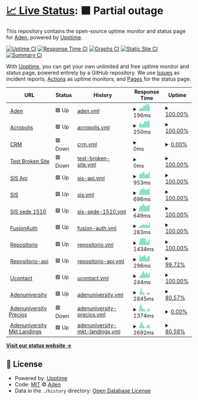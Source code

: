 # [📈 Live Status](https://demo.upptime.js.org): <!--live status--> **🟧 Partial outage**

This repository contains the open-source uptime monitor and status page for [Aden](https://demo.upptime.js.org), powered by [Upptime](https://github.com/upptime/upptime).

[![Uptime CI](https://github.com/FAD-Desarollo/upptime/workflows/Uptime%20CI/badge.svg)](https://github.com/FAD-Desarollo/upptime/actions?query=workflow%3A%22Uptime+CI%22)
[![Response Time CI](https://github.com/FAD-Desarollo/upptime/workflows/Response%20Time%20CI/badge.svg)](https://github.com/FAD-Desarollo/upptime/actions?query=workflow%3A%22Response+Time+CI%22)
[![Graphs CI](https://github.com/FAD-Desarollo/upptime/workflows/Graphs%20CI/badge.svg)](https://github.com/FAD-Desarollo/upptime/actions?query=workflow%3A%22Graphs+CI%22)
[![Static Site CI](https://github.com/FAD-Desarollo/upptime/workflows/Static%20Site%20CI/badge.svg)](https://github.com/FAD-Desarollo/upptime/actions?query=workflow%3A%22Static+Site+CI%22)
[![Summary CI](https://github.com/FAD-Desarollo/upptime/workflows/Summary%20CI/badge.svg)](https://github.com/FAD-Desarollo/upptime/actions?query=workflow%3A%22Summary+CI%22)

With [Upptime](https://upptime.js.org), you can get your own unlimited and free uptime monitor and status page, powered entirely by a GitHub repository. We use [Issues](https://github.com/FAD-Desarollo/upptime/issues) as incident reports, [Actions](https://github.com/FAD-Desarollo/upptime/actions) as uptime monitors, and [Pages](https://demo.upptime.js.org) for the status page.

<!--start: status pages-->
<!-- This summary is generated by Upptime (https://github.com/upptime/upptime) -->
<!-- Do not edit this manually, your changes will be overwritten -->
<!-- prettier-ignore -->
| URL | Status | History | Response Time | Uptime |
| --- | ------ | ------- | ------------- | ------ |
| <img alt="" src="https://icons.duckduckgo.com/ip3/www.aden.org.ico" height="13"> [Aden](https://www.aden.org) | 🟩 Up | [aden.yml](https://github.com/FAD-Desarollo/upptime/commits/HEAD/history/aden.yml) | <details><summary><img alt="Response time graph" src="./graphs/aden/response-time-week.png" height="20"> 196ms</summary><br><a href="https://upptime.aden.org/history/aden"><img alt="Response time 499" src="https://img.shields.io/endpoint?url=https%3A%2F%2Fraw.githubusercontent.com%2FFAD-Desarollo%2Fupptime%2FHEAD%2Fapi%2Faden%2Fresponse-time.json"></a><br><a href="https://upptime.aden.org/history/aden"><img alt="24-hour response time 183" src="https://img.shields.io/endpoint?url=https%3A%2F%2Fraw.githubusercontent.com%2FFAD-Desarollo%2Fupptime%2FHEAD%2Fapi%2Faden%2Fresponse-time-day.json"></a><br><a href="https://upptime.aden.org/history/aden"><img alt="7-day response time 196" src="https://img.shields.io/endpoint?url=https%3A%2F%2Fraw.githubusercontent.com%2FFAD-Desarollo%2Fupptime%2FHEAD%2Fapi%2Faden%2Fresponse-time-week.json"></a><br><a href="https://upptime.aden.org/history/aden"><img alt="30-day response time 403" src="https://img.shields.io/endpoint?url=https%3A%2F%2Fraw.githubusercontent.com%2FFAD-Desarollo%2Fupptime%2FHEAD%2Fapi%2Faden%2Fresponse-time-month.json"></a><br><a href="https://upptime.aden.org/history/aden"><img alt="1-year response time 463" src="https://img.shields.io/endpoint?url=https%3A%2F%2Fraw.githubusercontent.com%2FFAD-Desarollo%2Fupptime%2FHEAD%2Fapi%2Faden%2Fresponse-time-year.json"></a></details> | <details><summary><a href="https://upptime.aden.org/history/aden">100.00%</a></summary><a href="https://upptime.aden.org/history/aden"><img alt="All-time uptime 99.46%" src="https://img.shields.io/endpoint?url=https%3A%2F%2Fraw.githubusercontent.com%2FFAD-Desarollo%2Fupptime%2FHEAD%2Fapi%2Faden%2Fuptime.json"></a><br><a href="https://upptime.aden.org/history/aden"><img alt="24-hour uptime 100.00%" src="https://img.shields.io/endpoint?url=https%3A%2F%2Fraw.githubusercontent.com%2FFAD-Desarollo%2Fupptime%2FHEAD%2Fapi%2Faden%2Fuptime-day.json"></a><br><a href="https://upptime.aden.org/history/aden"><img alt="7-day uptime 100.00%" src="https://img.shields.io/endpoint?url=https%3A%2F%2Fraw.githubusercontent.com%2FFAD-Desarollo%2Fupptime%2FHEAD%2Fapi%2Faden%2Fuptime-week.json"></a><br><a href="https://upptime.aden.org/history/aden"><img alt="30-day uptime 100.00%" src="https://img.shields.io/endpoint?url=https%3A%2F%2Fraw.githubusercontent.com%2FFAD-Desarollo%2Fupptime%2FHEAD%2Fapi%2Faden%2Fuptime-month.json"></a><br><a href="https://upptime.aden.org/history/aden"><img alt="1-year uptime 98.45%" src="https://img.shields.io/endpoint?url=https%3A%2F%2Fraw.githubusercontent.com%2FFAD-Desarollo%2Fupptime%2FHEAD%2Fapi%2Faden%2Fuptime-year.json"></a></details>
| <img alt="" src="https://icons.duckduckgo.com/ip3/app.aden.org.ico" height="13"> [Acropolis](https://app.aden.org/) | 🟩 Up | [acropolis.yml](https://github.com/FAD-Desarollo/upptime/commits/HEAD/history/acropolis.yml) | <details><summary><img alt="Response time graph" src="./graphs/acropolis/response-time-week.png" height="20"> 250ms</summary><br><a href="https://upptime.aden.org/history/acropolis"><img alt="Response time 248" src="https://img.shields.io/endpoint?url=https%3A%2F%2Fraw.githubusercontent.com%2FFAD-Desarollo%2Fupptime%2FHEAD%2Fapi%2Facropolis%2Fresponse-time.json"></a><br><a href="https://upptime.aden.org/history/acropolis"><img alt="24-hour response time 233" src="https://img.shields.io/endpoint?url=https%3A%2F%2Fraw.githubusercontent.com%2FFAD-Desarollo%2Fupptime%2FHEAD%2Fapi%2Facropolis%2Fresponse-time-day.json"></a><br><a href="https://upptime.aden.org/history/acropolis"><img alt="7-day response time 250" src="https://img.shields.io/endpoint?url=https%3A%2F%2Fraw.githubusercontent.com%2FFAD-Desarollo%2Fupptime%2FHEAD%2Fapi%2Facropolis%2Fresponse-time-week.json"></a><br><a href="https://upptime.aden.org/history/acropolis"><img alt="30-day response time 246" src="https://img.shields.io/endpoint?url=https%3A%2F%2Fraw.githubusercontent.com%2FFAD-Desarollo%2Fupptime%2FHEAD%2Fapi%2Facropolis%2Fresponse-time-month.json"></a><br><a href="https://upptime.aden.org/history/acropolis"><img alt="1-year response time 258" src="https://img.shields.io/endpoint?url=https%3A%2F%2Fraw.githubusercontent.com%2FFAD-Desarollo%2Fupptime%2FHEAD%2Fapi%2Facropolis%2Fresponse-time-year.json"></a></details> | <details><summary><a href="https://upptime.aden.org/history/acropolis">100.00%</a></summary><a href="https://upptime.aden.org/history/acropolis"><img alt="All-time uptime 99.99%" src="https://img.shields.io/endpoint?url=https%3A%2F%2Fraw.githubusercontent.com%2FFAD-Desarollo%2Fupptime%2FHEAD%2Fapi%2Facropolis%2Fuptime.json"></a><br><a href="https://upptime.aden.org/history/acropolis"><img alt="24-hour uptime 100.00%" src="https://img.shields.io/endpoint?url=https%3A%2F%2Fraw.githubusercontent.com%2FFAD-Desarollo%2Fupptime%2FHEAD%2Fapi%2Facropolis%2Fuptime-day.json"></a><br><a href="https://upptime.aden.org/history/acropolis"><img alt="7-day uptime 100.00%" src="https://img.shields.io/endpoint?url=https%3A%2F%2Fraw.githubusercontent.com%2FFAD-Desarollo%2Fupptime%2FHEAD%2Fapi%2Facropolis%2Fuptime-week.json"></a><br><a href="https://upptime.aden.org/history/acropolis"><img alt="30-day uptime 100.00%" src="https://img.shields.io/endpoint?url=https%3A%2F%2Fraw.githubusercontent.com%2FFAD-Desarollo%2Fupptime%2FHEAD%2Fapi%2Facropolis%2Fuptime-month.json"></a><br><a href="https://upptime.aden.org/history/acropolis"><img alt="1-year uptime 100.00%" src="https://img.shields.io/endpoint?url=https%3A%2F%2Fraw.githubusercontent.com%2FFAD-Desarollo%2Fupptime%2FHEAD%2Fapi%2Facropolis%2Fuptime-year.json"></a></details>
| <img alt="" src="https://icons.duckduckgo.com/ip3/ocrm.aden.org.ico" height="13"> [CRM](https://ocrm.aden.org/web) | 🟥 Down | [crm.yml](https://github.com/FAD-Desarollo/upptime/commits/HEAD/history/crm.yml) | <details><summary><img alt="Response time graph" src="./graphs/crm/response-time-week.png" height="20"> 0ms</summary><br><a href="https://upptime.aden.org/history/crm"><img alt="Response time 6050" src="https://img.shields.io/endpoint?url=https%3A%2F%2Fraw.githubusercontent.com%2FFAD-Desarollo%2Fupptime%2FHEAD%2Fapi%2Fcrm%2Fresponse-time.json"></a><br><a href="https://upptime.aden.org/history/crm"><img alt="24-hour response time 0" src="https://img.shields.io/endpoint?url=https%3A%2F%2Fraw.githubusercontent.com%2FFAD-Desarollo%2Fupptime%2FHEAD%2Fapi%2Fcrm%2Fresponse-time-day.json"></a><br><a href="https://upptime.aden.org/history/crm"><img alt="7-day response time 0" src="https://img.shields.io/endpoint?url=https%3A%2F%2Fraw.githubusercontent.com%2FFAD-Desarollo%2Fupptime%2FHEAD%2Fapi%2Fcrm%2Fresponse-time-week.json"></a><br><a href="https://upptime.aden.org/history/crm"><img alt="30-day response time 0" src="https://img.shields.io/endpoint?url=https%3A%2F%2Fraw.githubusercontent.com%2FFAD-Desarollo%2Fupptime%2FHEAD%2Fapi%2Fcrm%2Fresponse-time-month.json"></a><br><a href="https://upptime.aden.org/history/crm"><img alt="1-year response time 27766" src="https://img.shields.io/endpoint?url=https%3A%2F%2Fraw.githubusercontent.com%2FFAD-Desarollo%2Fupptime%2FHEAD%2Fapi%2Fcrm%2Fresponse-time-year.json"></a></details> | <details><summary><a href="https://upptime.aden.org/history/crm">0.00%</a></summary><a href="https://upptime.aden.org/history/crm"><img alt="All-time uptime 63.25%" src="https://img.shields.io/endpoint?url=https%3A%2F%2Fraw.githubusercontent.com%2FFAD-Desarollo%2Fupptime%2FHEAD%2Fapi%2Fcrm%2Fuptime.json"></a><br><a href="https://upptime.aden.org/history/crm"><img alt="24-hour uptime 0.00%" src="https://img.shields.io/endpoint?url=https%3A%2F%2Fraw.githubusercontent.com%2FFAD-Desarollo%2Fupptime%2FHEAD%2Fapi%2Fcrm%2Fuptime-day.json"></a><br><a href="https://upptime.aden.org/history/crm"><img alt="7-day uptime 0.00%" src="https://img.shields.io/endpoint?url=https%3A%2F%2Fraw.githubusercontent.com%2FFAD-Desarollo%2Fupptime%2FHEAD%2Fapi%2Fcrm%2Fuptime-week.json"></a><br><a href="https://upptime.aden.org/history/crm"><img alt="30-day uptime 0.00%" src="https://img.shields.io/endpoint?url=https%3A%2F%2Fraw.githubusercontent.com%2FFAD-Desarollo%2Fupptime%2FHEAD%2Fapi%2Fcrm%2Fuptime-month.json"></a><br><a href="https://upptime.aden.org/history/crm"><img alt="1-year uptime 0.00%" src="https://img.shields.io/endpoint?url=https%3A%2F%2Fraw.githubusercontent.com%2FFAD-Desarollo%2Fupptime%2FHEAD%2Fapi%2Fcrm%2Fuptime-year.json"></a></details>
| <img alt="" src="https://icons.duckduckgo.com/ip3/thissitedoesnotexist.koj.co.ico" height="13"> [Test Broken Site](https://thissitedoesnotexist.koj.co) | 🟥 Down | [test-broken-site.yml](https://github.com/FAD-Desarollo/upptime/commits/HEAD/history/test-broken-site.yml) | <details><summary><img alt="Response time graph" src="./graphs/test-broken-site/response-time-week.png" height="20"> 0ms</summary><br><a href="https://upptime.aden.org/history/test-broken-site"><img alt="Response time 0" src="https://img.shields.io/endpoint?url=https%3A%2F%2Fraw.githubusercontent.com%2FFAD-Desarollo%2Fupptime%2FHEAD%2Fapi%2Ftest-broken-site%2Fresponse-time.json"></a><br><a href="https://upptime.aden.org/history/test-broken-site"><img alt="24-hour response time 0" src="https://img.shields.io/endpoint?url=https%3A%2F%2Fraw.githubusercontent.com%2FFAD-Desarollo%2Fupptime%2FHEAD%2Fapi%2Ftest-broken-site%2Fresponse-time-day.json"></a><br><a href="https://upptime.aden.org/history/test-broken-site"><img alt="7-day response time 0" src="https://img.shields.io/endpoint?url=https%3A%2F%2Fraw.githubusercontent.com%2FFAD-Desarollo%2Fupptime%2FHEAD%2Fapi%2Ftest-broken-site%2Fresponse-time-week.json"></a><br><a href="https://upptime.aden.org/history/test-broken-site"><img alt="30-day response time 0" src="https://img.shields.io/endpoint?url=https%3A%2F%2Fraw.githubusercontent.com%2FFAD-Desarollo%2Fupptime%2FHEAD%2Fapi%2Ftest-broken-site%2Fresponse-time-month.json"></a><br><a href="https://upptime.aden.org/history/test-broken-site"><img alt="1-year response time 0" src="https://img.shields.io/endpoint?url=https%3A%2F%2Fraw.githubusercontent.com%2FFAD-Desarollo%2Fupptime%2FHEAD%2Fapi%2Ftest-broken-site%2Fresponse-time-year.json"></a></details> | <details><summary><a href="https://upptime.aden.org/history/test-broken-site">100.00%</a></summary><a href="https://upptime.aden.org/history/test-broken-site"><img alt="All-time uptime 100.00%" src="https://img.shields.io/endpoint?url=https%3A%2F%2Fraw.githubusercontent.com%2FFAD-Desarollo%2Fupptime%2FHEAD%2Fapi%2Ftest-broken-site%2Fuptime.json"></a><br><a href="https://upptime.aden.org/history/test-broken-site"><img alt="24-hour uptime 100.00%" src="https://img.shields.io/endpoint?url=https%3A%2F%2Fraw.githubusercontent.com%2FFAD-Desarollo%2Fupptime%2FHEAD%2Fapi%2Ftest-broken-site%2Fuptime-day.json"></a><br><a href="https://upptime.aden.org/history/test-broken-site"><img alt="7-day uptime 100.00%" src="https://img.shields.io/endpoint?url=https%3A%2F%2Fraw.githubusercontent.com%2FFAD-Desarollo%2Fupptime%2FHEAD%2Fapi%2Ftest-broken-site%2Fuptime-week.json"></a><br><a href="https://upptime.aden.org/history/test-broken-site"><img alt="30-day uptime 100.00%" src="https://img.shields.io/endpoint?url=https%3A%2F%2Fraw.githubusercontent.com%2FFAD-Desarollo%2Fupptime%2FHEAD%2Fapi%2Ftest-broken-site%2Fuptime-month.json"></a><br><a href="https://upptime.aden.org/history/test-broken-site"><img alt="1-year uptime 100.00%" src="https://img.shields.io/endpoint?url=https%3A%2F%2Fraw.githubusercontent.com%2FFAD-Desarollo%2Fupptime%2FHEAD%2Fapi%2Ftest-broken-site%2Fuptime-year.json"></a></details>
| <img alt="" src="https://icons.duckduckgo.com/ip3/sisapi.aden.org.ico" height="13"> [SIS Api](https://sisapi.aden.org/api/v1/acropolis/test) | 🟩 Up | [sis-api.yml](https://github.com/FAD-Desarollo/upptime/commits/HEAD/history/sis-api.yml) | <details><summary><img alt="Response time graph" src="./graphs/sis-api/response-time-week.png" height="20"> 953ms</summary><br><a href="https://upptime.aden.org/history/sis-api"><img alt="Response time 912" src="https://img.shields.io/endpoint?url=https%3A%2F%2Fraw.githubusercontent.com%2FFAD-Desarollo%2Fupptime%2FHEAD%2Fapi%2Fsis-api%2Fresponse-time.json"></a><br><a href="https://upptime.aden.org/history/sis-api"><img alt="24-hour response time 1383" src="https://img.shields.io/endpoint?url=https%3A%2F%2Fraw.githubusercontent.com%2FFAD-Desarollo%2Fupptime%2FHEAD%2Fapi%2Fsis-api%2Fresponse-time-day.json"></a><br><a href="https://upptime.aden.org/history/sis-api"><img alt="7-day response time 953" src="https://img.shields.io/endpoint?url=https%3A%2F%2Fraw.githubusercontent.com%2FFAD-Desarollo%2Fupptime%2FHEAD%2Fapi%2Fsis-api%2Fresponse-time-week.json"></a><br><a href="https://upptime.aden.org/history/sis-api"><img alt="30-day response time 866" src="https://img.shields.io/endpoint?url=https%3A%2F%2Fraw.githubusercontent.com%2FFAD-Desarollo%2Fupptime%2FHEAD%2Fapi%2Fsis-api%2Fresponse-time-month.json"></a><br><a href="https://upptime.aden.org/history/sis-api"><img alt="1-year response time 986" src="https://img.shields.io/endpoint?url=https%3A%2F%2Fraw.githubusercontent.com%2FFAD-Desarollo%2Fupptime%2FHEAD%2Fapi%2Fsis-api%2Fresponse-time-year.json"></a></details> | <details><summary><a href="https://upptime.aden.org/history/sis-api">100.00%</a></summary><a href="https://upptime.aden.org/history/sis-api"><img alt="All-time uptime 99.90%" src="https://img.shields.io/endpoint?url=https%3A%2F%2Fraw.githubusercontent.com%2FFAD-Desarollo%2Fupptime%2FHEAD%2Fapi%2Fsis-api%2Fuptime.json"></a><br><a href="https://upptime.aden.org/history/sis-api"><img alt="24-hour uptime 100.00%" src="https://img.shields.io/endpoint?url=https%3A%2F%2Fraw.githubusercontent.com%2FFAD-Desarollo%2Fupptime%2FHEAD%2Fapi%2Fsis-api%2Fuptime-day.json"></a><br><a href="https://upptime.aden.org/history/sis-api"><img alt="7-day uptime 100.00%" src="https://img.shields.io/endpoint?url=https%3A%2F%2Fraw.githubusercontent.com%2FFAD-Desarollo%2Fupptime%2FHEAD%2Fapi%2Fsis-api%2Fuptime-week.json"></a><br><a href="https://upptime.aden.org/history/sis-api"><img alt="30-day uptime 99.95%" src="https://img.shields.io/endpoint?url=https%3A%2F%2Fraw.githubusercontent.com%2FFAD-Desarollo%2Fupptime%2FHEAD%2Fapi%2Fsis-api%2Fuptime-month.json"></a><br><a href="https://upptime.aden.org/history/sis-api"><img alt="1-year uptime 99.90%" src="https://img.shields.io/endpoint?url=https%3A%2F%2Fraw.githubusercontent.com%2FFAD-Desarollo%2Fupptime%2FHEAD%2Fapi%2Fsis-api%2Fuptime-year.json"></a></details>
| <img alt="" src="https://icons.duckduckgo.com/ip3/www.aden.org.ico" height="13"> [SIS](https://www.aden.org/sis/login) | 🟩 Up | [sis.yml](https://github.com/FAD-Desarollo/upptime/commits/HEAD/history/sis.yml) | <details><summary><img alt="Response time graph" src="./graphs/sis/response-time-week.png" height="20"> 696ms</summary><br><a href="https://upptime.aden.org/history/sis"><img alt="Response time 676" src="https://img.shields.io/endpoint?url=https%3A%2F%2Fraw.githubusercontent.com%2FFAD-Desarollo%2Fupptime%2FHEAD%2Fapi%2Fsis%2Fresponse-time.json"></a><br><a href="https://upptime.aden.org/history/sis"><img alt="24-hour response time 832" src="https://img.shields.io/endpoint?url=https%3A%2F%2Fraw.githubusercontent.com%2FFAD-Desarollo%2Fupptime%2FHEAD%2Fapi%2Fsis%2Fresponse-time-day.json"></a><br><a href="https://upptime.aden.org/history/sis"><img alt="7-day response time 696" src="https://img.shields.io/endpoint?url=https%3A%2F%2Fraw.githubusercontent.com%2FFAD-Desarollo%2Fupptime%2FHEAD%2Fapi%2Fsis%2Fresponse-time-week.json"></a><br><a href="https://upptime.aden.org/history/sis"><img alt="30-day response time 705" src="https://img.shields.io/endpoint?url=https%3A%2F%2Fraw.githubusercontent.com%2FFAD-Desarollo%2Fupptime%2FHEAD%2Fapi%2Fsis%2Fresponse-time-month.json"></a><br><a href="https://upptime.aden.org/history/sis"><img alt="1-year response time 683" src="https://img.shields.io/endpoint?url=https%3A%2F%2Fraw.githubusercontent.com%2FFAD-Desarollo%2Fupptime%2FHEAD%2Fapi%2Fsis%2Fresponse-time-year.json"></a></details> | <details><summary><a href="https://upptime.aden.org/history/sis">100.00%</a></summary><a href="https://upptime.aden.org/history/sis"><img alt="All-time uptime 99.97%" src="https://img.shields.io/endpoint?url=https%3A%2F%2Fraw.githubusercontent.com%2FFAD-Desarollo%2Fupptime%2FHEAD%2Fapi%2Fsis%2Fuptime.json"></a><br><a href="https://upptime.aden.org/history/sis"><img alt="24-hour uptime 100.00%" src="https://img.shields.io/endpoint?url=https%3A%2F%2Fraw.githubusercontent.com%2FFAD-Desarollo%2Fupptime%2FHEAD%2Fapi%2Fsis%2Fuptime-day.json"></a><br><a href="https://upptime.aden.org/history/sis"><img alt="7-day uptime 100.00%" src="https://img.shields.io/endpoint?url=https%3A%2F%2Fraw.githubusercontent.com%2FFAD-Desarollo%2Fupptime%2FHEAD%2Fapi%2Fsis%2Fuptime-week.json"></a><br><a href="https://upptime.aden.org/history/sis"><img alt="30-day uptime 100.00%" src="https://img.shields.io/endpoint?url=https%3A%2F%2Fraw.githubusercontent.com%2FFAD-Desarollo%2Fupptime%2FHEAD%2Fapi%2Fsis%2Fuptime-month.json"></a><br><a href="https://upptime.aden.org/history/sis"><img alt="1-year uptime 99.97%" src="https://img.shields.io/endpoint?url=https%3A%2F%2Fraw.githubusercontent.com%2FFAD-Desarollo%2Fupptime%2FHEAD%2Fapi%2Fsis%2Fuptime-year.json"></a></details>
| <img alt="" src="https://icons.duckduckgo.com/ip3/www.aden.org.ico" height="13"> [SIS sede 1510](https://www.aden.org/sis/sede/1510) | 🟩 Up | [sis-sede-1510.yml](https://github.com/FAD-Desarollo/upptime/commits/HEAD/history/sis-sede-1510.yml) | <details><summary><img alt="Response time graph" src="./graphs/sis-sede-1510/response-time-week.png" height="20"> 649ms</summary><br><a href="https://upptime.aden.org/history/sis-sede-1510"><img alt="Response time 616" src="https://img.shields.io/endpoint?url=https%3A%2F%2Fraw.githubusercontent.com%2FFAD-Desarollo%2Fupptime%2FHEAD%2Fapi%2Fsis-sede-1510%2Fresponse-time.json"></a><br><a href="https://upptime.aden.org/history/sis-sede-1510"><img alt="24-hour response time 787" src="https://img.shields.io/endpoint?url=https%3A%2F%2Fraw.githubusercontent.com%2FFAD-Desarollo%2Fupptime%2FHEAD%2Fapi%2Fsis-sede-1510%2Fresponse-time-day.json"></a><br><a href="https://upptime.aden.org/history/sis-sede-1510"><img alt="7-day response time 649" src="https://img.shields.io/endpoint?url=https%3A%2F%2Fraw.githubusercontent.com%2FFAD-Desarollo%2Fupptime%2FHEAD%2Fapi%2Fsis-sede-1510%2Fresponse-time-week.json"></a><br><a href="https://upptime.aden.org/history/sis-sede-1510"><img alt="30-day response time 637" src="https://img.shields.io/endpoint?url=https%3A%2F%2Fraw.githubusercontent.com%2FFAD-Desarollo%2Fupptime%2FHEAD%2Fapi%2Fsis-sede-1510%2Fresponse-time-month.json"></a><br><a href="https://upptime.aden.org/history/sis-sede-1510"><img alt="1-year response time 620" src="https://img.shields.io/endpoint?url=https%3A%2F%2Fraw.githubusercontent.com%2FFAD-Desarollo%2Fupptime%2FHEAD%2Fapi%2Fsis-sede-1510%2Fresponse-time-year.json"></a></details> | <details><summary><a href="https://upptime.aden.org/history/sis-sede-1510">100.00%</a></summary><a href="https://upptime.aden.org/history/sis-sede-1510"><img alt="All-time uptime 99.98%" src="https://img.shields.io/endpoint?url=https%3A%2F%2Fraw.githubusercontent.com%2FFAD-Desarollo%2Fupptime%2FHEAD%2Fapi%2Fsis-sede-1510%2Fuptime.json"></a><br><a href="https://upptime.aden.org/history/sis-sede-1510"><img alt="24-hour uptime 100.00%" src="https://img.shields.io/endpoint?url=https%3A%2F%2Fraw.githubusercontent.com%2FFAD-Desarollo%2Fupptime%2FHEAD%2Fapi%2Fsis-sede-1510%2Fuptime-day.json"></a><br><a href="https://upptime.aden.org/history/sis-sede-1510"><img alt="7-day uptime 100.00%" src="https://img.shields.io/endpoint?url=https%3A%2F%2Fraw.githubusercontent.com%2FFAD-Desarollo%2Fupptime%2FHEAD%2Fapi%2Fsis-sede-1510%2Fuptime-week.json"></a><br><a href="https://upptime.aden.org/history/sis-sede-1510"><img alt="30-day uptime 100.00%" src="https://img.shields.io/endpoint?url=https%3A%2F%2Fraw.githubusercontent.com%2FFAD-Desarollo%2Fupptime%2FHEAD%2Fapi%2Fsis-sede-1510%2Fuptime-month.json"></a><br><a href="https://upptime.aden.org/history/sis-sede-1510"><img alt="1-year uptime 99.97%" src="https://img.shields.io/endpoint?url=https%3A%2F%2Fraw.githubusercontent.com%2FFAD-Desarollo%2Fupptime%2FHEAD%2Fapi%2Fsis-sede-1510%2Fuptime-year.json"></a></details>
| <img alt="" src="https://icons.duckduckgo.com/ip3/fa.aden.org.ico" height="13"> [FusionAuth](https://fa.aden.org/) | 🟩 Up | [fusion-auth.yml](https://github.com/FAD-Desarollo/upptime/commits/HEAD/history/fusion-auth.yml) | <details><summary><img alt="Response time graph" src="./graphs/fusion-auth/response-time-week.png" height="20"> 283ms</summary><br><a href="https://upptime.aden.org/history/fusion-auth"><img alt="Response time 321" src="https://img.shields.io/endpoint?url=https%3A%2F%2Fraw.githubusercontent.com%2FFAD-Desarollo%2Fupptime%2FHEAD%2Fapi%2Ffusion-auth%2Fresponse-time.json"></a><br><a href="https://upptime.aden.org/history/fusion-auth"><img alt="24-hour response time 581" src="https://img.shields.io/endpoint?url=https%3A%2F%2Fraw.githubusercontent.com%2FFAD-Desarollo%2Fupptime%2FHEAD%2Fapi%2Ffusion-auth%2Fresponse-time-day.json"></a><br><a href="https://upptime.aden.org/history/fusion-auth"><img alt="7-day response time 283" src="https://img.shields.io/endpoint?url=https%3A%2F%2Fraw.githubusercontent.com%2FFAD-Desarollo%2Fupptime%2FHEAD%2Fapi%2Ffusion-auth%2Fresponse-time-week.json"></a><br><a href="https://upptime.aden.org/history/fusion-auth"><img alt="30-day response time 293" src="https://img.shields.io/endpoint?url=https%3A%2F%2Fraw.githubusercontent.com%2FFAD-Desarollo%2Fupptime%2FHEAD%2Fapi%2Ffusion-auth%2Fresponse-time-month.json"></a><br><a href="https://upptime.aden.org/history/fusion-auth"><img alt="1-year response time 306" src="https://img.shields.io/endpoint?url=https%3A%2F%2Fraw.githubusercontent.com%2FFAD-Desarollo%2Fupptime%2FHEAD%2Fapi%2Ffusion-auth%2Fresponse-time-year.json"></a></details> | <details><summary><a href="https://upptime.aden.org/history/fusion-auth">100.00%</a></summary><a href="https://upptime.aden.org/history/fusion-auth"><img alt="All-time uptime 99.98%" src="https://img.shields.io/endpoint?url=https%3A%2F%2Fraw.githubusercontent.com%2FFAD-Desarollo%2Fupptime%2FHEAD%2Fapi%2Ffusion-auth%2Fuptime.json"></a><br><a href="https://upptime.aden.org/history/fusion-auth"><img alt="24-hour uptime 100.00%" src="https://img.shields.io/endpoint?url=https%3A%2F%2Fraw.githubusercontent.com%2FFAD-Desarollo%2Fupptime%2FHEAD%2Fapi%2Ffusion-auth%2Fuptime-day.json"></a><br><a href="https://upptime.aden.org/history/fusion-auth"><img alt="7-day uptime 100.00%" src="https://img.shields.io/endpoint?url=https%3A%2F%2Fraw.githubusercontent.com%2FFAD-Desarollo%2Fupptime%2FHEAD%2Fapi%2Ffusion-auth%2Fuptime-week.json"></a><br><a href="https://upptime.aden.org/history/fusion-auth"><img alt="30-day uptime 100.00%" src="https://img.shields.io/endpoint?url=https%3A%2F%2Fraw.githubusercontent.com%2FFAD-Desarollo%2Fupptime%2FHEAD%2Fapi%2Ffusion-auth%2Fuptime-month.json"></a><br><a href="https://upptime.aden.org/history/fusion-auth"><img alt="1-year uptime 100.00%" src="https://img.shields.io/endpoint?url=https%3A%2F%2Fraw.githubusercontent.com%2FFAD-Desarollo%2Fupptime%2FHEAD%2Fapi%2Ffusion-auth%2Fuptime-year.json"></a></details>
| <img alt="" src="https://icons.duckduckgo.com/ip3/repositorio.aden.org.ico" height="13"> [Repositorio](https://repositorio.aden.org/) | 🟩 Up | [repositorio.yml](https://github.com/FAD-Desarollo/upptime/commits/HEAD/history/repositorio.yml) | <details><summary><img alt="Response time graph" src="./graphs/repositorio/response-time-week.png" height="20"> 1434ms</summary><br><a href="https://upptime.aden.org/history/repositorio"><img alt="Response time 1442" src="https://img.shields.io/endpoint?url=https%3A%2F%2Fraw.githubusercontent.com%2FFAD-Desarollo%2Fupptime%2FHEAD%2Fapi%2Frepositorio%2Fresponse-time.json"></a><br><a href="https://upptime.aden.org/history/repositorio"><img alt="24-hour response time 1846" src="https://img.shields.io/endpoint?url=https%3A%2F%2Fraw.githubusercontent.com%2FFAD-Desarollo%2Fupptime%2FHEAD%2Fapi%2Frepositorio%2Fresponse-time-day.json"></a><br><a href="https://upptime.aden.org/history/repositorio"><img alt="7-day response time 1434" src="https://img.shields.io/endpoint?url=https%3A%2F%2Fraw.githubusercontent.com%2FFAD-Desarollo%2Fupptime%2FHEAD%2Fapi%2Frepositorio%2Fresponse-time-week.json"></a><br><a href="https://upptime.aden.org/history/repositorio"><img alt="30-day response time 1451" src="https://img.shields.io/endpoint?url=https%3A%2F%2Fraw.githubusercontent.com%2FFAD-Desarollo%2Fupptime%2FHEAD%2Fapi%2Frepositorio%2Fresponse-time-month.json"></a><br><a href="https://upptime.aden.org/history/repositorio"><img alt="1-year response time 1468" src="https://img.shields.io/endpoint?url=https%3A%2F%2Fraw.githubusercontent.com%2FFAD-Desarollo%2Fupptime%2FHEAD%2Fapi%2Frepositorio%2Fresponse-time-year.json"></a></details> | <details><summary><a href="https://upptime.aden.org/history/repositorio">100.00%</a></summary><a href="https://upptime.aden.org/history/repositorio"><img alt="All-time uptime 99.49%" src="https://img.shields.io/endpoint?url=https%3A%2F%2Fraw.githubusercontent.com%2FFAD-Desarollo%2Fupptime%2FHEAD%2Fapi%2Frepositorio%2Fuptime.json"></a><br><a href="https://upptime.aden.org/history/repositorio"><img alt="24-hour uptime 100.00%" src="https://img.shields.io/endpoint?url=https%3A%2F%2Fraw.githubusercontent.com%2FFAD-Desarollo%2Fupptime%2FHEAD%2Fapi%2Frepositorio%2Fuptime-day.json"></a><br><a href="https://upptime.aden.org/history/repositorio"><img alt="7-day uptime 100.00%" src="https://img.shields.io/endpoint?url=https%3A%2F%2Fraw.githubusercontent.com%2FFAD-Desarollo%2Fupptime%2FHEAD%2Fapi%2Frepositorio%2Fuptime-week.json"></a><br><a href="https://upptime.aden.org/history/repositorio"><img alt="30-day uptime 100.00%" src="https://img.shields.io/endpoint?url=https%3A%2F%2Fraw.githubusercontent.com%2FFAD-Desarollo%2Fupptime%2FHEAD%2Fapi%2Frepositorio%2Fuptime-month.json"></a><br><a href="https://upptime.aden.org/history/repositorio"><img alt="1-year uptime 98.54%" src="https://img.shields.io/endpoint?url=https%3A%2F%2Fraw.githubusercontent.com%2FFAD-Desarollo%2Fupptime%2FHEAD%2Fapi%2Frepositorio%2Fuptime-year.json"></a></details>
| <img alt="" src="https://icons.duckduckgo.com/ip3/repositorio-api.aden.org.ico" height="13"> [Repositorio-api](https://repositorio-api.aden.org/docs) | 🟩 Up | [repositorio-api.yml](https://github.com/FAD-Desarollo/upptime/commits/HEAD/history/repositorio-api.yml) | <details><summary><img alt="Response time graph" src="./graphs/repositorio-api/response-time-week.png" height="20"> 296ms</summary><br><a href="https://upptime.aden.org/history/repositorio-api"><img alt="Response time 634" src="https://img.shields.io/endpoint?url=https%3A%2F%2Fraw.githubusercontent.com%2FFAD-Desarollo%2Fupptime%2FHEAD%2Fapi%2Frepositorio-api%2Fresponse-time.json"></a><br><a href="https://upptime.aden.org/history/repositorio-api"><img alt="24-hour response time 269" src="https://img.shields.io/endpoint?url=https%3A%2F%2Fraw.githubusercontent.com%2FFAD-Desarollo%2Fupptime%2FHEAD%2Fapi%2Frepositorio-api%2Fresponse-time-day.json"></a><br><a href="https://upptime.aden.org/history/repositorio-api"><img alt="7-day response time 296" src="https://img.shields.io/endpoint?url=https%3A%2F%2Fraw.githubusercontent.com%2FFAD-Desarollo%2Fupptime%2FHEAD%2Fapi%2Frepositorio-api%2Fresponse-time-week.json"></a><br><a href="https://upptime.aden.org/history/repositorio-api"><img alt="30-day response time 296" src="https://img.shields.io/endpoint?url=https%3A%2F%2Fraw.githubusercontent.com%2FFAD-Desarollo%2Fupptime%2FHEAD%2Fapi%2Frepositorio-api%2Fresponse-time-month.json"></a><br><a href="https://upptime.aden.org/history/repositorio-api"><img alt="1-year response time 590" src="https://img.shields.io/endpoint?url=https%3A%2F%2Fraw.githubusercontent.com%2FFAD-Desarollo%2Fupptime%2FHEAD%2Fapi%2Frepositorio-api%2Fresponse-time-year.json"></a></details> | <details><summary><a href="https://upptime.aden.org/history/repositorio-api">99.72%</a></summary><a href="https://upptime.aden.org/history/repositorio-api"><img alt="All-time uptime 99.81%" src="https://img.shields.io/endpoint?url=https%3A%2F%2Fraw.githubusercontent.com%2FFAD-Desarollo%2Fupptime%2FHEAD%2Fapi%2Frepositorio-api%2Fuptime.json"></a><br><a href="https://upptime.aden.org/history/repositorio-api"><img alt="24-hour uptime 100.00%" src="https://img.shields.io/endpoint?url=https%3A%2F%2Fraw.githubusercontent.com%2FFAD-Desarollo%2Fupptime%2FHEAD%2Fapi%2Frepositorio-api%2Fuptime-day.json"></a><br><a href="https://upptime.aden.org/history/repositorio-api"><img alt="7-day uptime 99.72%" src="https://img.shields.io/endpoint?url=https%3A%2F%2Fraw.githubusercontent.com%2FFAD-Desarollo%2Fupptime%2FHEAD%2Fapi%2Frepositorio-api%2Fuptime-week.json"></a><br><a href="https://upptime.aden.org/history/repositorio-api"><img alt="30-day uptime 99.94%" src="https://img.shields.io/endpoint?url=https%3A%2F%2Fraw.githubusercontent.com%2FFAD-Desarollo%2Fupptime%2FHEAD%2Fapi%2Frepositorio-api%2Fuptime-month.json"></a><br><a href="https://upptime.aden.org/history/repositorio-api"><img alt="1-year uptime 99.77%" src="https://img.shields.io/endpoint?url=https%3A%2F%2Fraw.githubusercontent.com%2FFAD-Desarollo%2Fupptime%2FHEAD%2Fapi%2Frepositorio-api%2Fuptime-year.json"></a></details>
| <img alt="" src="https://icons.duckduckgo.com/ip3/aden.ucontactcloud.com.ico" height="13"> [Ucontact](https://aden.ucontactcloud.com/) | 🟩 Up | [ucontact.yml](https://github.com/FAD-Desarollo/upptime/commits/HEAD/history/ucontact.yml) | <details><summary><img alt="Response time graph" src="./graphs/ucontact/response-time-week.png" height="20"> 244ms</summary><br><a href="https://upptime.aden.org/history/ucontact"><img alt="Response time 233" src="https://img.shields.io/endpoint?url=https%3A%2F%2Fraw.githubusercontent.com%2FFAD-Desarollo%2Fupptime%2FHEAD%2Fapi%2Fucontact%2Fresponse-time.json"></a><br><a href="https://upptime.aden.org/history/ucontact"><img alt="24-hour response time 361" src="https://img.shields.io/endpoint?url=https%3A%2F%2Fraw.githubusercontent.com%2FFAD-Desarollo%2Fupptime%2FHEAD%2Fapi%2Fucontact%2Fresponse-time-day.json"></a><br><a href="https://upptime.aden.org/history/ucontact"><img alt="7-day response time 244" src="https://img.shields.io/endpoint?url=https%3A%2F%2Fraw.githubusercontent.com%2FFAD-Desarollo%2Fupptime%2FHEAD%2Fapi%2Fucontact%2Fresponse-time-week.json"></a><br><a href="https://upptime.aden.org/history/ucontact"><img alt="30-day response time 247" src="https://img.shields.io/endpoint?url=https%3A%2F%2Fraw.githubusercontent.com%2FFAD-Desarollo%2Fupptime%2FHEAD%2Fapi%2Fucontact%2Fresponse-time-month.json"></a><br><a href="https://upptime.aden.org/history/ucontact"><img alt="1-year response time 235" src="https://img.shields.io/endpoint?url=https%3A%2F%2Fraw.githubusercontent.com%2FFAD-Desarollo%2Fupptime%2FHEAD%2Fapi%2Fucontact%2Fresponse-time-year.json"></a></details> | <details><summary><a href="https://upptime.aden.org/history/ucontact">100.00%</a></summary><a href="https://upptime.aden.org/history/ucontact"><img alt="All-time uptime 99.99%" src="https://img.shields.io/endpoint?url=https%3A%2F%2Fraw.githubusercontent.com%2FFAD-Desarollo%2Fupptime%2FHEAD%2Fapi%2Fucontact%2Fuptime.json"></a><br><a href="https://upptime.aden.org/history/ucontact"><img alt="24-hour uptime 100.00%" src="https://img.shields.io/endpoint?url=https%3A%2F%2Fraw.githubusercontent.com%2FFAD-Desarollo%2Fupptime%2FHEAD%2Fapi%2Fucontact%2Fuptime-day.json"></a><br><a href="https://upptime.aden.org/history/ucontact"><img alt="7-day uptime 100.00%" src="https://img.shields.io/endpoint?url=https%3A%2F%2Fraw.githubusercontent.com%2FFAD-Desarollo%2Fupptime%2FHEAD%2Fapi%2Fucontact%2Fuptime-week.json"></a><br><a href="https://upptime.aden.org/history/ucontact"><img alt="30-day uptime 100.00%" src="https://img.shields.io/endpoint?url=https%3A%2F%2Fraw.githubusercontent.com%2FFAD-Desarollo%2Fupptime%2FHEAD%2Fapi%2Fucontact%2Fuptime-month.json"></a><br><a href="https://upptime.aden.org/history/ucontact"><img alt="1-year uptime 99.98%" src="https://img.shields.io/endpoint?url=https%3A%2F%2Fraw.githubusercontent.com%2FFAD-Desarollo%2Fupptime%2FHEAD%2Fapi%2Fucontact%2Fuptime-year.json"></a></details>
| <img alt="" src="https://icons.duckduckgo.com/ip3/adenuniversity.edu.pa.ico" height="13"> [Adenuniversity](https://adenuniversity.edu.pa/) | 🟩 Up | [adenuniversity.yml](https://github.com/FAD-Desarollo/upptime/commits/HEAD/history/adenuniversity.yml) | <details><summary><img alt="Response time graph" src="./graphs/adenuniversity/response-time-week.png" height="20"> 2845ms</summary><br><a href="https://upptime.aden.org/history/adenuniversity"><img alt="Response time 2968" src="https://img.shields.io/endpoint?url=https%3A%2F%2Fraw.githubusercontent.com%2FFAD-Desarollo%2Fupptime%2FHEAD%2Fapi%2Fadenuniversity%2Fresponse-time.json"></a><br><a href="https://upptime.aden.org/history/adenuniversity"><img alt="24-hour response time 2992" src="https://img.shields.io/endpoint?url=https%3A%2F%2Fraw.githubusercontent.com%2FFAD-Desarollo%2Fupptime%2FHEAD%2Fapi%2Fadenuniversity%2Fresponse-time-day.json"></a><br><a href="https://upptime.aden.org/history/adenuniversity"><img alt="7-day response time 2845" src="https://img.shields.io/endpoint?url=https%3A%2F%2Fraw.githubusercontent.com%2FFAD-Desarollo%2Fupptime%2FHEAD%2Fapi%2Fadenuniversity%2Fresponse-time-week.json"></a><br><a href="https://upptime.aden.org/history/adenuniversity"><img alt="30-day response time 3298" src="https://img.shields.io/endpoint?url=https%3A%2F%2Fraw.githubusercontent.com%2FFAD-Desarollo%2Fupptime%2FHEAD%2Fapi%2Fadenuniversity%2Fresponse-time-month.json"></a><br><a href="https://upptime.aden.org/history/adenuniversity"><img alt="1-year response time 3463" src="https://img.shields.io/endpoint?url=https%3A%2F%2Fraw.githubusercontent.com%2FFAD-Desarollo%2Fupptime%2FHEAD%2Fapi%2Fadenuniversity%2Fresponse-time-year.json"></a></details> | <details><summary><a href="https://upptime.aden.org/history/adenuniversity">80.57%</a></summary><a href="https://upptime.aden.org/history/adenuniversity"><img alt="All-time uptime 99.11%" src="https://img.shields.io/endpoint?url=https%3A%2F%2Fraw.githubusercontent.com%2FFAD-Desarollo%2Fupptime%2FHEAD%2Fapi%2Fadenuniversity%2Fuptime.json"></a><br><a href="https://upptime.aden.org/history/adenuniversity"><img alt="24-hour uptime 100.00%" src="https://img.shields.io/endpoint?url=https%3A%2F%2Fraw.githubusercontent.com%2FFAD-Desarollo%2Fupptime%2FHEAD%2Fapi%2Fadenuniversity%2Fuptime-day.json"></a><br><a href="https://upptime.aden.org/history/adenuniversity"><img alt="7-day uptime 80.57%" src="https://img.shields.io/endpoint?url=https%3A%2F%2Fraw.githubusercontent.com%2FFAD-Desarollo%2Fupptime%2FHEAD%2Fapi%2Fadenuniversity%2Fuptime-week.json"></a><br><a href="https://upptime.aden.org/history/adenuniversity"><img alt="30-day uptime 95.53%" src="https://img.shields.io/endpoint?url=https%3A%2F%2Fraw.githubusercontent.com%2FFAD-Desarollo%2Fupptime%2FHEAD%2Fapi%2Fadenuniversity%2Fuptime-month.json"></a><br><a href="https://upptime.aden.org/history/adenuniversity"><img alt="1-year uptime 98.59%" src="https://img.shields.io/endpoint?url=https%3A%2F%2Fraw.githubusercontent.com%2FFAD-Desarollo%2Fupptime%2FHEAD%2Fapi%2Fadenuniversity%2Fuptime-year.json"></a></details>
| <img alt="" src="https://icons.duckduckgo.com/ip3/adenuniversity.edu.pa.ico" height="13"> [Adenuniversity Precios](https://adenuniversity.edu.pa/precios-panama/) | 🟥 Down | [adenuniversity-precios.yml](https://github.com/FAD-Desarollo/upptime/commits/HEAD/history/adenuniversity-precios.yml) | <details><summary><img alt="Response time graph" src="./graphs/adenuniversity-precios/response-time-week.png" height="20"> 1374ms</summary><br><a href="https://upptime.aden.org/history/adenuniversity-precios"><img alt="Response time 1412" src="https://img.shields.io/endpoint?url=https%3A%2F%2Fraw.githubusercontent.com%2FFAD-Desarollo%2Fupptime%2FHEAD%2Fapi%2Fadenuniversity-precios%2Fresponse-time.json"></a><br><a href="https://upptime.aden.org/history/adenuniversity-precios"><img alt="24-hour response time 1323" src="https://img.shields.io/endpoint?url=https%3A%2F%2Fraw.githubusercontent.com%2FFAD-Desarollo%2Fupptime%2FHEAD%2Fapi%2Fadenuniversity-precios%2Fresponse-time-day.json"></a><br><a href="https://upptime.aden.org/history/adenuniversity-precios"><img alt="7-day response time 1374" src="https://img.shields.io/endpoint?url=https%3A%2F%2Fraw.githubusercontent.com%2FFAD-Desarollo%2Fupptime%2FHEAD%2Fapi%2Fadenuniversity-precios%2Fresponse-time-week.json"></a><br><a href="https://upptime.aden.org/history/adenuniversity-precios"><img alt="30-day response time 1325" src="https://img.shields.io/endpoint?url=https%3A%2F%2Fraw.githubusercontent.com%2FFAD-Desarollo%2Fupptime%2FHEAD%2Fapi%2Fadenuniversity-precios%2Fresponse-time-month.json"></a><br><a href="https://upptime.aden.org/history/adenuniversity-precios"><img alt="1-year response time 1512" src="https://img.shields.io/endpoint?url=https%3A%2F%2Fraw.githubusercontent.com%2FFAD-Desarollo%2Fupptime%2FHEAD%2Fapi%2Fadenuniversity-precios%2Fresponse-time-year.json"></a></details> | <details><summary><a href="https://upptime.aden.org/history/adenuniversity-precios">0.00%</a></summary><a href="https://upptime.aden.org/history/adenuniversity-precios"><img alt="All-time uptime 12.05%" src="https://img.shields.io/endpoint?url=https%3A%2F%2Fraw.githubusercontent.com%2FFAD-Desarollo%2Fupptime%2FHEAD%2Fapi%2Fadenuniversity-precios%2Fuptime.json"></a><br><a href="https://upptime.aden.org/history/adenuniversity-precios"><img alt="24-hour uptime 0.00%" src="https://img.shields.io/endpoint?url=https%3A%2F%2Fraw.githubusercontent.com%2FFAD-Desarollo%2Fupptime%2FHEAD%2Fapi%2Fadenuniversity-precios%2Fuptime-day.json"></a><br><a href="https://upptime.aden.org/history/adenuniversity-precios"><img alt="7-day uptime 0.00%" src="https://img.shields.io/endpoint?url=https%3A%2F%2Fraw.githubusercontent.com%2FFAD-Desarollo%2Fupptime%2FHEAD%2Fapi%2Fadenuniversity-precios%2Fuptime-week.json"></a><br><a href="https://upptime.aden.org/history/adenuniversity-precios"><img alt="30-day uptime 0.00%" src="https://img.shields.io/endpoint?url=https%3A%2F%2Fraw.githubusercontent.com%2FFAD-Desarollo%2Fupptime%2FHEAD%2Fapi%2Fadenuniversity-precios%2Fuptime-month.json"></a><br><a href="https://upptime.aden.org/history/adenuniversity-precios"><img alt="1-year uptime 0.00%" src="https://img.shields.io/endpoint?url=https%3A%2F%2Fraw.githubusercontent.com%2FFAD-Desarollo%2Fupptime%2FHEAD%2Fapi%2Fadenuniversity-precios%2Fuptime-year.json"></a></details>
| <img alt="" src="https://icons.duckduckgo.com/ip3/mkt-landings.adenuniversity.edu.pa.ico" height="13"> [Adenuniversity Mkt Landings](https://mkt-landings.adenuniversity.edu.pa/) | 🟩 Up | [adenuniversity-mkt-landings.yml](https://github.com/FAD-Desarollo/upptime/commits/HEAD/history/adenuniversity-mkt-landings.yml) | <details><summary><img alt="Response time graph" src="./graphs/adenuniversity-mkt-landings/response-time-week.png" height="20"> 2692ms</summary><br><a href="https://upptime.aden.org/history/adenuniversity-mkt-landings"><img alt="Response time 3418" src="https://img.shields.io/endpoint?url=https%3A%2F%2Fraw.githubusercontent.com%2FFAD-Desarollo%2Fupptime%2FHEAD%2Fapi%2Fadenuniversity-mkt-landings%2Fresponse-time.json"></a><br><a href="https://upptime.aden.org/history/adenuniversity-mkt-landings"><img alt="24-hour response time 2985" src="https://img.shields.io/endpoint?url=https%3A%2F%2Fraw.githubusercontent.com%2FFAD-Desarollo%2Fupptime%2FHEAD%2Fapi%2Fadenuniversity-mkt-landings%2Fresponse-time-day.json"></a><br><a href="https://upptime.aden.org/history/adenuniversity-mkt-landings"><img alt="7-day response time 2692" src="https://img.shields.io/endpoint?url=https%3A%2F%2Fraw.githubusercontent.com%2FFAD-Desarollo%2Fupptime%2FHEAD%2Fapi%2Fadenuniversity-mkt-landings%2Fresponse-time-week.json"></a><br><a href="https://upptime.aden.org/history/adenuniversity-mkt-landings"><img alt="30-day response time 2961" src="https://img.shields.io/endpoint?url=https%3A%2F%2Fraw.githubusercontent.com%2FFAD-Desarollo%2Fupptime%2FHEAD%2Fapi%2Fadenuniversity-mkt-landings%2Fresponse-time-month.json"></a><br><a href="https://upptime.aden.org/history/adenuniversity-mkt-landings"><img alt="1-year response time 3966" src="https://img.shields.io/endpoint?url=https%3A%2F%2Fraw.githubusercontent.com%2FFAD-Desarollo%2Fupptime%2FHEAD%2Fapi%2Fadenuniversity-mkt-landings%2Fresponse-time-year.json"></a></details> | <details><summary><a href="https://upptime.aden.org/history/adenuniversity-mkt-landings">80.59%</a></summary><a href="https://upptime.aden.org/history/adenuniversity-mkt-landings"><img alt="All-time uptime 98.60%" src="https://img.shields.io/endpoint?url=https%3A%2F%2Fraw.githubusercontent.com%2FFAD-Desarollo%2Fupptime%2FHEAD%2Fapi%2Fadenuniversity-mkt-landings%2Fuptime.json"></a><br><a href="https://upptime.aden.org/history/adenuniversity-mkt-landings"><img alt="24-hour uptime 100.00%" src="https://img.shields.io/endpoint?url=https%3A%2F%2Fraw.githubusercontent.com%2FFAD-Desarollo%2Fupptime%2FHEAD%2Fapi%2Fadenuniversity-mkt-landings%2Fuptime-day.json"></a><br><a href="https://upptime.aden.org/history/adenuniversity-mkt-landings"><img alt="7-day uptime 80.59%" src="https://img.shields.io/endpoint?url=https%3A%2F%2Fraw.githubusercontent.com%2FFAD-Desarollo%2Fupptime%2FHEAD%2Fapi%2Fadenuniversity-mkt-landings%2Fuptime-week.json"></a><br><a href="https://upptime.aden.org/history/adenuniversity-mkt-landings"><img alt="30-day uptime 95.53%" src="https://img.shields.io/endpoint?url=https%3A%2F%2Fraw.githubusercontent.com%2FFAD-Desarollo%2Fupptime%2FHEAD%2Fapi%2Fadenuniversity-mkt-landings%2Fuptime-month.json"></a><br><a href="https://upptime.aden.org/history/adenuniversity-mkt-landings"><img alt="1-year uptime 98.01%" src="https://img.shields.io/endpoint?url=https%3A%2F%2Fraw.githubusercontent.com%2FFAD-Desarollo%2Fupptime%2FHEAD%2Fapi%2Fadenuniversity-mkt-landings%2Fuptime-year.json"></a></details>

<!--end: status pages-->

[**Visit our status website →**](https://fad-desarollo.github.io/upptime/)

## 📄 License

- Powered by: [Upptime](https://github.com/upptime/upptime)
- Code: [MIT](./LICENSE) © [Aden](https://demo.upptime.js.org)
- Data in the `./history` directory: [Open Database License](https://opendatacommons.org/licenses/odbl/1-0/)
